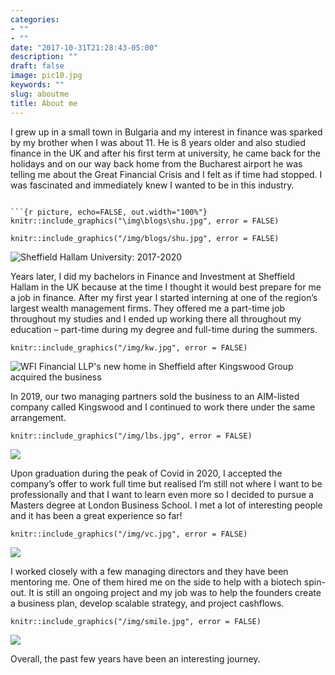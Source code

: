 ```yaml
---
categories:
- ""
- ""
date: "2017-10-31T21:28:43-05:00"
description: ""
draft: false
image: pic10.jpg
keywords: ""
slug: aboutme
title: About me
---
```


I grew up in a small town in Bulgaria and my interest in finance was sparked by my brother when I was about 11. He is 8 years older and also studied finance in the UK and after his first term at university, he came back for the holidays and on our way back home from the Bucharest airport he was telling me about the Great Financial Crisis and I felt as if time had stopped. I was fascinated and immediately knew I wanted to be in this industry.
```

```{r picture, echo=FALSE, out.width="100%"}
knitr::include_graphics("\img\blogs\shu.jpg", error = FALSE)
```

```{r picture, echo=FALSE, out.width="100%"}
knitr::include_graphics("/img/blogs/shu.jpg", error = FALSE)
```

![Sheffield Hallam University: 2017-2020](C:\Users\user\Documents\new_website\static\img\blogs\shu.jpg)

Years later, I did my bachelors in Finance and Investment at Sheffield Hallam in the UK because at the time I thought it would best prepare for me a job in finance. After my first year I started interning at one of the region’s largest wealth management firms. They offered me a part-time job throughout my studies and I ended up working there all throughout my education – part-time during my degree and full-time during the summers. 



```{r picture, echo=FALSE, out.width="100%"}
knitr::include_graphics("/img/kw.jpg", error = FALSE)
```

![WFI Financial LLP's new home in Sheffield after Kingswood Group acquired the business](C:\Users\user\Documents\new_website\static\img\blogs\kw.jpg)

In 2019, our two managing partners sold the business to an AIM-listed company called Kingswood and I continued to work there under the same arrangement.

```{r picture, echo=FALSE, out.width="100%"}
knitr::include_graphics("/img/lbs.jpg", error = FALSE)
```

![](C:\Users\user\Documents\new_website\static\img\blogs\lbs.jpg)

Upon graduation during the peak of Covid in 2020, I accepted the company’s offer to work full time but realised I’m still not where I want to be professionally and that I want to learn even more so I decided to pursue a Masters degree at London Business School. I met a lot of interesting people and it has been a great experience so far! 

```{r picture, echo=FALSE, out.width="100%"}
knitr::include_graphics("/img/vc.jpg", error = FALSE)
```

![](C:\Users\user\Documents\new_website\static\img\blogs\vc.jpg)

I worked closely with a few managing directors and they have been mentoring me. One of them hired me on the side to help with a biotech spin-out. It is still an ongoing project and my job was to help the founders create a business plan, develop scalable strategy, and project cashflows. 

```{r picture, echo=FALSE, out.width="100%"}
knitr::include_graphics("/img/smile.jpg", error = FALSE)
```
![](C:\Users\user\Documents\new_website\static\img\blogs\smile.jpg)

Overall, the past few years have been an interesting journey.

